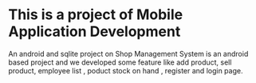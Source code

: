 # This is a project of Mobile Application Development
An android and sqlite project on Shop Management System is an android based project and we  developed some feature like add product, sell product, employee list , poduct stock on hand , register and login page. 
